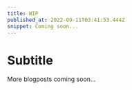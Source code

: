 ```yaml
---
title: WIP
published_at: 2022-09-11T03:41:53.444Z
snippet: Coming soon...
---
```


# Subtitle

More blogposts coming soon...
